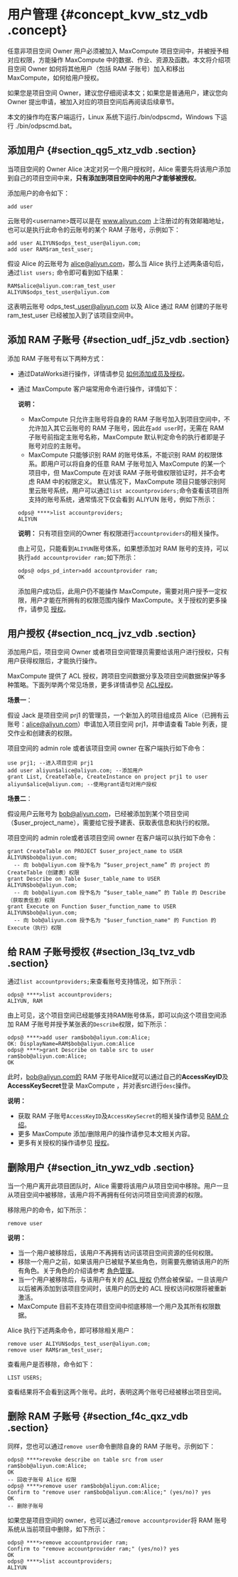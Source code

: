 # 用户管理 {#concept_kvw_stz_vdb .concept}

任意非项目空间 Owner 用户必须被加入 MaxCompute 项目空间中，并被授予相对应权限，方能操作 MaxCompute 中的数据、作业、资源及函数。本文将介绍项目空间 Owner 如何将其他用户（包括 RAM 子账号）加入和移出 MaxCompute，如何给用户授权。

如果您是项目空间 Owner，建议您仔细阅读本文；如果您是普通用户，建议您向 Owner 提出申请，被加入对应的项目空间后再阅读后续章节。

本文的操作均在客户端运行，Linux 系统下运行./bin/odpscmd，Windows 下运行 ./bin/odpscmd.bat。

## 添加用户 {#section_qg5_xtz_vdb .section}

当项目空间的 Owner Alice 决定对另一个用户授权时，Alice 需要先将该用户添加到自己的项目空间中来，**只有添加到项目空间中的用户才能够被授权**。

添加用户的命令如下：

```
add user
```

云账号的<username\>既可以是在 www.aliyun.com 上注册过的有效邮箱地址，也可以是执行此命令的云账号的某个 RAM 子账号，示例如下：

```
add user ALIYUN$odps_test_user@aliyun.com;
add user RAM$ram_test_user;
```

假设 Alice 的云账号为 alice@aliyun.com，那么当 Alice 执行上述两条语句后，通过`list users;` 命令即可看到如下结果：

```
RAM$alice@aliyun.com:ram_test_user
ALIYUN$odps_test_user@aliyun.com
```

这表明云账号 odps\_test\_user@aliyun.com 以及 Alice 通过 RAM 创建的子账号 ram\_test\_user 已经被加入到了该项目空间中。

## 添加 RAM 子账号 {#section_udf_j5z_vdb .section}

添加 RAM 子账号有以下两种方式：

-   通过DataWorks进行操作，详情请参见 [如何添加成员及授权](https://www.alibabacloud.com/help/doc-detail/30264.htm)。
-   通过 MaxCompute 客户端常用命令进行操作，详情如下：

    **说明：** 

    -   MaxCompute 只允许主账号将自身的 RAM 子账号加入到项目空间中，不允许加入其它云账号的 RAM 子账号，因此在`add user`时，无需在 RAM 子账号前指定主账号名称，MaxCompute 默认判定命令的执行者即是子账号对应的主账号。
    -   MaxCompute 只能够识别 RAM 的账号体系，不能识别 RAM 的权限体系。即用户可以将自身的任意 RAM 子账号加入 MaxCompute 的某一个项目中，但 MaxCompute 在对该 RAM 子账号做权限验证时，并不会考虑 RAM 中的权限定义。
    默认情况下，MaxCompute 项目只能够识别阿里云账号系统，用户可以通过`list accountproviders;`命令查看该项目所支持的账号系统，通常情况下仅会看到 ALIYUN 账号，例如下所示：

    ```
    odps@ ****>list accountproviders;
    ALIYUN
    ```

    **说明：** 只有项目空间的Owner 有权限进行`accountproviders`的相关操作。

    由上可见，只能看到`ALIYUN`账号体系，如果想添加对 RAM 账号的支持，可以执行`add accountprovider ram;`如下所示：

    ```
    odps@ odps_pd_inter>add accountprovider ram;
    OK
    ```

    添加用户成功后，此用户仍不能操作 MaxCompute，需要对用户授予一定权限，用户才能在所拥有的权限范围内操作 MaxCompute。关于授权的更多操作，请参见 [授权](intl.zh-CN/用户指南/安全指南/授权.md)。


## 用户授权 {#section_ncq_jvz_vdb .section}

添加用户后，项目空间 Owner 或者项目空间管理员需要给该用户进行授权，只有用户获得权限后，才能执行操作。

MaxCompute 提供了 ACL 授权，跨项目空间数据分享及项目空间数据保护等多种策略。下面列举两个常见场景，更多详情请参见 [ACL授权](intl.zh-CN/用户指南/安全指南/授权.md)。

**场景一**：

假设 Jack 是项目空间 prj1 的管理员，一个新加入的项目组成员 Alice（已拥有云账号：alice@aliyun.com）申请加入项目空间 prj1，并申请查看 Table 列表，提交作业和创建表的权限。

项目空间的 admin role 或者该项目空间 owner 在客户端执行如下命令：

```
use prj1; --进入项目空间 prj1 
add user aliyun$alice@aliyun.com; --添加用户 
grant List, CreateTable, CreateInstance on project prj1 to user aliyun$alice@aliyun.com; --使用grant语句对用户授权
```

**场景二**：

假设用户云账号为 bob@aliyun.com，已经被添加到某个项目空间（$user\_project\_name），需要给它授予建表、获取表信息和执行的权限。

项目空间的 admin role或者该项目空间 owner 在客户端可以执行如下命令：

```
grant CreateTable on PROJECT $user_project_name to USER ALIYUN$bob@aliyun.com;
  -- 向 bob@aliyun.com 授予名为 “$user_project_name” 的 project 的 CreateTable（创建表）权限
grant Describe on Table $user_table_name to USER ALIYUN$bob@aliyun.com;
  -- 向 bob@aliyun.com 授予名为 “$user_table_name” 的 Table 的 Describe（获取表信息）权限
grant Execute on Function $user_function_name to USER ALIYUN$bob@aliyun.com;
  -- 向 bob@aliyun.com 授予名为 "$user_function_name" 的 Function 的 Execute（执行）权限
```

## 给 RAM 子账号授权 {#section_l3q_tvz_vdb .section}

通过`list accountproviders;`来查看账号支持情况，如下所示：

```
odps@ ****>list accountproviders;
ALIYUN, RAM
```

由上可见，这个项目空间已经能够支持RAM账号体系，即可以向这个项目空间添加 RAM 子账号并授予某张表的`Describe`权限，如下所示：

```
odps@ ****>add user ram$bob@aliyun.com:Alice;
OK: DisplayName=RAM$bob@aliyun.com:Alice
odps@ ****>grant Describe on table src to user ram$bob@aliyun.com:Alice;
OK
```

此时，bob@aliyun.com的 RAM 子账号Alice就可以通过自己的**AccessKeyID**及**AccessKeySecret**登录 MaxCompute ，并对表src进行`desc`操作。

**说明：** 

-   获取 RAM 子账号`AccessKeyID`及`AccessKeySecret`的相关操作请参见 [RAM 介绍](https://www.alibabacloud.com/help/doc-detail/28637.htm)。
-   更多 MaxCompute 添加/删除用户的操作请参见本文相关内容。
-   更多有关授权的操作请参见 [授权](intl.zh-CN/用户指南/安全指南/授权.md)。

## 删除用户 {#section_itn_ywz_vdb .section}

当一个用户离开此项目团队时，Alice 需要将该用户从项目空间中移除。用户一旦从项目空间中被移除，该用户将不再拥有任何访问项目空间资源的权限。

移除用户的命令，如下所示：

```
remove user 
```

**说明：** 

-   当一个用户被移除后，该用户不再拥有访问该项目空间资源的任何权限。
-   移除一个用户之前，如果该用户已被赋予某些角色，则需要先撤销该用户的所有角色。关于角色的介绍请参考 [角色管理](intl.zh-CN/用户指南/安全指南/角色管理.md)。
-   当一个用户被移除后，与该用户有关的 [ACL 授权](intl.zh-CN/用户指南/安全指南/授权.md) 仍然会被保留。一旦该用户以后被再添加到该项目空间时，该用户的历史的 ACL 授权访问权限将被重新激活。
-   MaxCompute 目前不支持在项目空间中彻底移除一个用户及其所有权限数据。

Alice 执行下述两条命令，即可移除相关用户：

```
remove user ALIYUN$odps_test_user@aliyun.com;
remove user RAM$ram_test_user;
```

查看用户是否移除，命令如下：

```
LIST USERS;
```

查看结果将不会看到这两个账号。此时，表明这两个账号已经被移出项目空间。

## 删除 RAM 子账号 {#section_f4c_qxz_vdb .section}

同样，您也可以通过`remove user`命令删除自身的 RAM 子账号。示例如下：

```
odps@ ****>revoke describe on table src from user ram$bob@aliyun.com:Alice;
OK
-- 回收子账号 Alice 权限
odps@ ****>remove user ram$bob@aliyun.com:Alice;
Confirm to "remove user ram$bob@aliyun.com:Alice;" (yes/no)? yes
OK
-- 删除子账号
```

如果您是项目空间的 owner，也可以通过`remove accountprovider`将 RAM 账号系统从当前项目中删除，如下所示：

```
odps@ ****>remove accountprovider ram;
Confirm to "remove accountprovider ram;" (yes/no)? yes
OK
odps@ ****>list accountproviders;
ALIYUN
```

